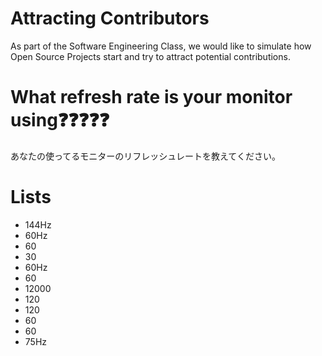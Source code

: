 # Attracting Contributors
As part of the Software Engineering Class, we would like to simulate how Open Source Projects start and try to attract potential contributions.

# What refresh rate is your monitor using❓❓❓❓❓
あなたの使ってるモニターのリフレッシュレートを教えてください。

# Lists
- 144Hz
- 60Hz  
- 60
- 30
- 60Hz
- 60
- 12000
- 120
- 120
- 60
- 60
- 75Hz
